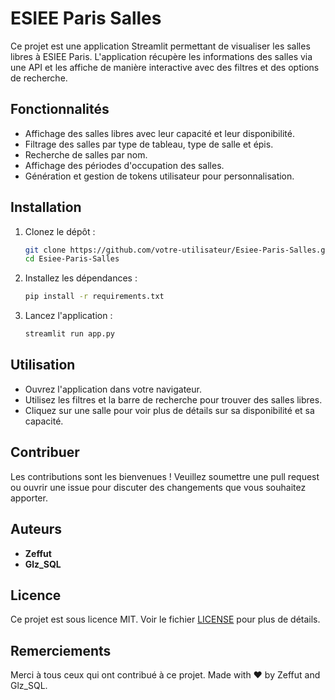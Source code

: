 # ESIEE Paris Salles

Ce projet est une application Streamlit permettant de visualiser les salles libres à ESIEE Paris. L'application récupère les informations des salles via une API et les affiche de manière interactive avec des filtres et des options de recherche.

## Fonctionnalités

- Affichage des salles libres avec leur capacité et leur disponibilité.
- Filtrage des salles par type de tableau, type de salle et épis.
- Recherche de salles par nom.
- Affichage des périodes d'occupation des salles.
- Génération et gestion de tokens utilisateur pour personnalisation.

## Installation

1. Clonez le dépôt :
    ```bash
    git clone https://github.com/votre-utilisateur/Esiee-Paris-Salles.git
    cd Esiee-Paris-Salles
    ```

2. Installez les dépendances :
    ```bash
    pip install -r requirements.txt
    ```

3. Lancez l'application :
    ```bash
    streamlit run app.py
    ```

## Utilisation

- Ouvrez l'application dans votre navigateur.
- Utilisez les filtres et la barre de recherche pour trouver des salles libres.
- Cliquez sur une salle pour voir plus de détails sur sa disponibilité et sa capacité.

## Contribuer

Les contributions sont les bienvenues ! Veuillez soumettre une pull request ou ouvrir une issue pour discuter des changements que vous souhaitez apporter.

## Auteurs

- **Zeffut**
- **Glz_SQL**

## Licence

Ce projet est sous licence MIT. Voir le fichier [LICENSE](LICENSE) pour plus de détails.

## Remerciements

Merci à tous ceux qui ont contribué à ce projet. Made with ❤️ by Zeffut and Glz_SQL.